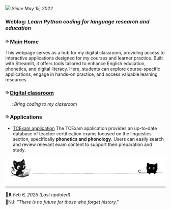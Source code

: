 ![](https://komarev.com/ghpvc/?username=MK316&color=blueviolet&label=VISIT+count) _Since May 15, 2022_  
  

### Weblog: _Learn Python coding for language research and education_  

### 💦 [Main Home](https://mk316home.streamlit.app/)
This webpage serves as a hub for my digital classroom, providing access to interactive applications designed for my courses and learner practice. Built with Streamlit, it offers tools tailored to enhance English education, phonetics, and digital literacy. Here, students can explore course-specific applications, engage in hands-on practice, and access valuable learning resources.

### 💦 [Digital classroom](https://mk316home.streamlit.app/About_My_Digital_Classroom)  
&nbsp;&nbsp;&nbsp;&nbsp;&nbsp;: _Bring coding to my classroom_  

### 💦 Applications
+ [TCExam application](https://mk316home.streamlit.app/Apps:_%F0%9F%94%B4_TCExam)
The TCExam application provides an up-to-date database of teacher certification exams focused on the linguistics section, specifically **phonetics and phonology**. Users can easily search and review relevant exam content to support their preparation and study.

![](https://github.com/MK316/MK-316/raw/main/images/octocat-2-line.png)

---
💜🎗️ _Feb 6, 2025 (Last updated)_  
🚫NJ: _"There is no future for those who forget history."_   
